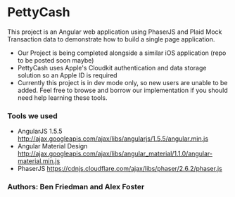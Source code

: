 # PettyCash
This project is an Angular web application using PhaserJS and Plaid Mock Transaction data to demonstrate how to build a single page application.
- Our Project is being completed alongside a similar iOS application (repo to be posted soon maybe)
- PettyCash uses Apple's Cloudkit authentication and data storage solution so an Apple ID is required
-  Currently this project is in dev mode only, so new users are unable to be added. Feel free to browse and borrow our implementation if you should need help learning these tools.

### Tools we used
- AngularJS 1.5.5 http://ajax.googleapis.com/ajax/libs/angularjs/1.5.5/angular.min.js
- Angular Material Design http://ajax.googleapis.com/ajax/libs/angular_material/1.1.0/angular-material.min.js
- PhaserJS https://cdnjs.cloudflare.com/ajax/libs/phaser/2.6.2/phaser.js

### Authors: Ben Friedman and Alex Foster

